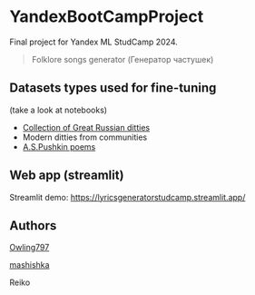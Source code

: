 # YandexBootCampProject
Final project for Yandex ML StudCamp 2024.

> Folklore songs generator (Генератор частушек)

## Datasets types used for fine-tuning 

(take a look at notebooks)
* [Collection of Great Russian ditties](https://www.prlib.ru/item/714849)
* Modern ditties from communities
* [A.S.Pushkin poems](https://dataverse.pushdom.ru/dataverse/openlit)

## Web app (streamlit)


Streamlit demo: https://lyricsgeneratorstudcamp.streamlit.app/

## Authors

[Owling797](https://github.com/Owling797)

[mashishka](https://github.com/mashishka)

Reiko
